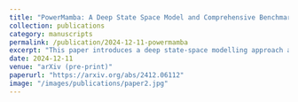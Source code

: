 ```yaml
---
title: "PowerMamba: A Deep State Space Model and Comprehensive Benchmark for Time Series Prediction in Electric Power Systems"
collection: publications
category: manuscripts
permalink: /publication/2024-12-11-powermamba
excerpt: "This paper introduces a deep state-space modelling approach and accompanying benchmark for multivariate time-series prediction in electric power systems, integrating high-resolution external forecasts and traditional dynamical structure."
date: 2024-12-11
venue: "arXiv (pre-print)"
paperurl: "https://arxiv.org/abs/2412.06112"
image: "/images/publications/paper2.jpg"
---
```

